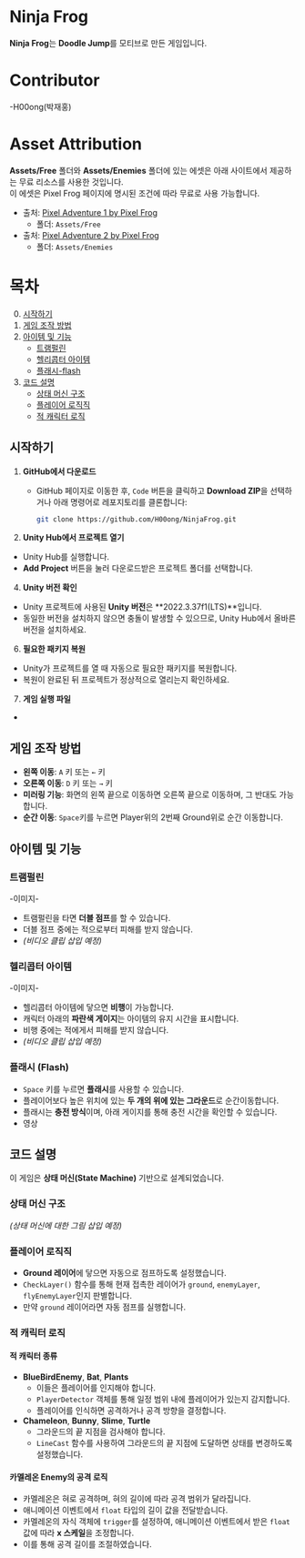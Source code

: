 # Ninja Frog

**Ninja Frog**는 **Doodle Jump**를 모티브로 만든 게임입니다.

# Contributor
-H00ong(박재홍)

# Asset Attribution
**Assets/Free** 폴더와 **Assets/Enemies** 폴더에 있는 에셋은 아래 사이트에서 제공하는 무료 리소스를 사용한 것입니다.  
이 에셋은 Pixel Frog 페이지에 명시된 조건에 따라 무료로 사용 가능합니다.

- 출처: [Pixel Adventure 1 by Pixel Frog](https://pixelfrog-assets.itch.io/pixel-adventure-1)  
  - 폴더: `Assets/Free`
- 출처: [Pixel Adventure 2 by Pixel Frog](https://pixelfrog-assets.itch.io/pixel-adventure-2)  
  - 폴더: `Assets/Enemies`

# 목차
0. [시작하기](#게임-시작하기)
1. [게임 조작 방법](#게임-조작-방법)
2. [아이템 및 기능](#아이템-및-기능)
   - [트램펄린](#트램펄린)
   - [헬리콥터 아이템](#헬리콥터-아이템)
   - [플래시-flash](#플래시-flash)
3. [코드 설명](#코드-설명)
   - [상태 머신 구조](#상태-머신-구조)
   - [플레이어 로직직](#자동-점프-구현)
   - [적 캐릭터 로직](#적-캐릭터-로직)

## 시작하기
1. **GitHub에서 다운로드**
   - GitHub 페이지로 이동한 후, `Code` 버튼을 클릭하고 **Download ZIP**을 선택하거나 아래 명령어로 레포지토리를 클론합니다:
     ```bash
     git clone https://github.com/H00ong/NinjaFrog.git
     ```

2. **Unity Hub에서 프로젝트 열기**
- Unity Hub를 실행합니다.
- **Add Project** 버튼을 눌러 다운로드받은 프로젝트 폴더를 선택합니다.

4. **Unity 버전 확인**
- Unity 프로젝트에 사용된 **Unity 버전**은 **2022.3.37f1(LTS)**입니다.
- 동일한 버전을 설치하지 않으면 충돌이 발생할 수 있으므로, Unity Hub에서 올바른 버전을 설치하세요.

6. **필요한 패키지 복원**
- Unity가 프로젝트를 열 때 자동으로 필요한 패키지를 복원합니다.
- 복원이 완료된 뒤 프로젝트가 정상적으로 열리는지 확인하세요.

7. **게임 실행 파일**
-

## 게임 조작 방법
- **왼쪽 이동**: `A` 키 또는 `←` 키
- **오른쪽 이동**: `D` 키 또는 `→` 키
- **미러링 기능**: 화면의 왼쪽 끝으로 이동하면 오른쪽 끝으로 이동하며, 그 반대도 가능합니다.
- **순간 이동**: `Space`키를 누르면 Player위의 2번째 Ground위로 순간 이동합니다.

## 아이템 및 기능
### 트램펄린
-이미지-
- 트램펄린을 타면 **더블 점프**를 할 수 있습니다.
- 더블 점프 중에는 적으로부터 피해를 받지 않습니다.
- _(비디오 클립 삽입 예정)_

### 헬리콥터 아이템
-이미지-
- 헬리콥터 아이템에 닿으면 **비행**이 가능합니다.
- 캐릭터 아래의 **파란색 게이지**는 아이템의 유지 시간을 표시합니다.
- 비행 중에는 적에게서 피해를 받지 않습니다.
- _(비디오 클립 삽입 예정)_

### 플래시 (Flash)
- `Space` 키를 누르면 **플래시**를 사용할 수 있습니다.
- 플레이어보다 높은 위치에 있는 **두 개의 위에 있는 그라운드**로 순간이동합니다.
- 플래시는 **충전 방식**이며, 아래 게이지를 통해 충전 시간을 확인할 수 있습니다.
- 영상

## 코드 설명
이 게임은 **상태 머신(State Machine)** 기반으로 설계되었습니다.

### 상태 머신 구조
_(상태 머신에 대한 그림 삽입 예정)_

### 플레이어 로직직
- **Ground 레이어**에 닿으면 자동으로 점프하도록 설정했습니다.
- `CheckLayer()` 함수를 통해 현재 접촉한 레이어가 `ground`, `enemyLayer`, `flyEnemyLayer`인지 판별합니다.
- 만약 `ground` 레이어라면 자동 점프를 실행합니다.

### 적 캐릭터 로직
#### 적 캐릭터 종류
- **BlueBirdEnemy**, **Bat**, **Plants**
  - 이들은 플레이어를 인지해야 합니다.
  - `PlayerDetector` 객체를 통해 일정 범위 내에 플레이어가 있는지 감지합니다.
  - 플레이어를 인식하면 공격하거나 공격 방향을 결정합니다.
- **Chameleon**, **Bunny**, **Slime**, **Turtle**
  - 그라운드의 끝 지점을 검사해야 합니다.
  - `LineCast` 함수를 사용하여 그라운드의 끝 지점에 도달하면 상태를 변경하도록 설정했습니다.

#### 카멜레온 Enemy의 공격 로직
- 카멜레온은 혀로 공격하며, 혀의 길이에 따라 공격 범위가 달라집니다.
- 애니메이션 이벤트에서 `float` 타입의 길이 값을 전달받습니다.
- 카멜레온의 자식 객체에 `trigger`를 설정하여, 애니메이션 이벤트에서 받은 `float` 값에 따라 **x 스케일**을 조정합니다.
- 이를 통해 공격 길이를 조절하였습니다.




